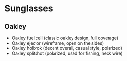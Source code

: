# Sunglasses

## Oakley

- Oakley fuel cell (classic oakley design, full coverage)
- Oakley ejector (wireframe, open on the sides)
- Oakley holbrok (decent overall, casual style, polarized)
- Oakley splitshot (polarized, used for fishing, neck wire)
